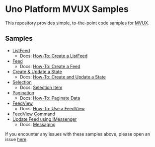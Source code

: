 # Uno Platform MVUX Samples

This repository provides simple, to-the-point code samples for [MVUX](https://platform.uno/docs/articles/external/uno.extensions/doc/Learn/Mvux/Overview.html?tabs=viewmodel%2Cmodel).

## Samples

- [ListFeed](src/MVUX/Presentation/ListFeedSample/)
  - Docs: [How-To: Create a ListFeed](https://platform.uno/docs/articles/external/uno.extensions/doc/Learn/Mvux/Tutorials/HowTo-ListFeed.html)
- [Feed](src/MVUX/Presentation/FeedSample)
  - Docs: [How-To: Create a Feed](https://platform.uno/docs/articles/external/uno.extensions/doc/Learn/Mvux/Tutorials/HowTo-SimpleFeed.html)
- [Create & Update a State](src/MVUX/Presentation/UpdateStateSample)
  - Docs: [How-To: Create and Update a State](https://platform.uno/docs/articles/external/uno.extensions/doc/Reference/Reactive/state.html)
- [Selection](src/MVUX/Presentation/SelectionSample)
  - Docs: [Selection Item](https://platform.uno/docs/articles/external/uno.extensions/doc/Learn/Mvux/Advanced/Selection.html)
- [Pagination](src/MVUX/Presentation/PaginationSample)
  - Docs: [How-To: Paginate Data](https://platform.uno/docs/articles/external/uno.extensions/doc/Learn/Mvux/Advanced/Pagination.html)
- [FeedView](src/MVUX/Presentation/FeedViewSample)
  - Docs: [How-To: Use a FeedView](https://platform.uno/docs/articles/external/uno.extensions/doc/Learn/Mvux/Tutorials/HowTo-SimpleFeed.html#using-a-feedview)
- [FeedView Command](src/MVUX/Presentation/FeedViewCommandSample)
- [Update  Feed using IMessenger](src/MVUX/Presentation/IMessengerSample)
  - Docs: [Messaging](xref:Uno.Extensions.Mvux.Advanced.Messaging)

If you encounter any issues with these samples above, please open an issue [here](https://github.com/unoplatform/Uno.Samples/issues/new).
